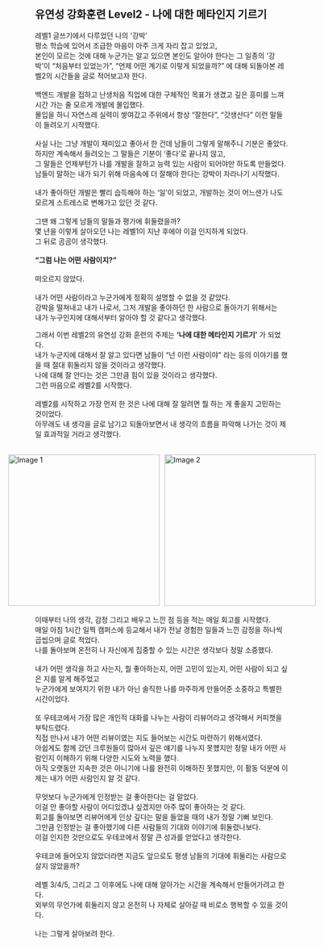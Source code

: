 ## 유연성 강화훈련 Level2 - 나에 대한 메타인지 기르기

레벨1 글쓰기에서 다루었던 나의 '강박' <br>
평소 학습에 있어서 조급한 마음이 아주 크게 자리 잡고 있었고, <br>
본인이 모르는 것에 대해 누군가는 알고 있으면 본인도 알아야 한다는 그 일종의 '강박'이 “처음부터 있었는가”, “언제 어떤 계기로 이렇게 되었을까?” 에 대해 되돌아본 레벨2의 시간들을 글로 적어보고자 한다. <br>
 <br>
백엔드 개발을 접하고 난생처음 직업에 대한 구체적인 목표가 생겼고 깊은 흥미를 느껴 시간 가는 줄 모르게 개발에 몰입했다. <br>
몰입을 하니 자연스레 실력이 쌓여갔고 주위에서 항상 “잘한다”, “갓생산다” 이런 말들이 들려오기 시작했다. <br>
 <br>
사실 나는 그냥 개발이 재미있고 좋아서 한 건데 남들이 그렇게 말해주니 기분은 좋았다. <br>
하지만 계속해서 들려오는 그 말들은 기분이 ‘좋다’로 끝나지 않고, <br>
그 말들은 언제부턴가 나를 개발을 잘하고 능력 있는 사람이 되어야만 하도록 만들었다. <br>
남들이 말하는 내가 되기 위해 마음속에 더 잘해야 한다는 강박이 자라나기 시작했다. <br>
 <br>
내가 좋아하던 개발은 빨리 습득해야 하는 ‘일’이 되었고, 개발하는 것이 어느샌가 나도 모르게 스트레스로 변해가고 있던 것 같다. <br>
 <br>
그땐 왜 그렇게 남들의 말들과 평가에 휘둘렸을까? <br>
몇 년을 이렇게 살아오던 나는 레벨1이 지난 후에야 이걸 인지하게 되었다. <br>
그 뒤로 곰곰이 생각했다. <br>
 <br>
**“그럼 나는 어떤 사람이지?”** <br>
 <br>
떠오르지 않았다. <br>
 <br>
내가 어떤 사람이라고 누군가에게 정확히 설명할 수 없을 것 같았다. <br>
강박을 떨쳐내고 내가 나로서, 그저 개발을 좋아하던 한 사람으로 돌아가기 위해서는 <br>
내가 누구인지에 대해서부터 알아야 할 것 같다고 생각했다. <br>

그래서 이번 레벨2의 유연성 강화 훈련의 주제는 **‘나에 대한 메타인지 기르기’** 가 되었다. <br>
내가 누군지에 대해서 잘 알고 있다면 남들이 “넌 이런 사람이야” 라는 등의 이야기를 했을 때 절대 휘둘리지 않을 것이라고 생각했다. <br>
나에 대해 잘 안다는 것은 그만큼 힘이 있을 것이라고 생각했다. <br>
그런 마음으로 레벨2를 시작했다. <br>
 <br>
레벨2를 시작하고 가장 먼저 한 것은 나에 대해 잘 알려면 뭘 하는 게 좋을지 고민하는 것이었다. <br>
아무래도 내 생각을 글로 남기고 되돌아보면서 내 생각의 흐름을 파악해 나가는 것이 제일 효과적일 거라고 생각했다. <br>
 <br>
<div style="display: flex; justify-content: center; gap: 10px;">
    <img src="https://github.com/PgmJun/woowa-writing/assets/84304802/c7c86945-aa6f-4373-b45a-5fbf12c727a2" alt="Image 1" width="300">
    <img src="https://github.com/PgmJun/woowa-writing/assets/84304802/4e017355-c479-4237-aeb7-b33a6323d237" alt="Image 2" width="300">
</div>
 <br>
이때부터 나의 생각, 감정 그리고 배우고 느낀 점 등을 적는 매일 회고를 시작했다. <br>
매일 아침 1시간 일찍 캠퍼스에 등교해서 내가 전날 경험한 일들과 느낀 감정을 하나씩 곱씹으며 글로 적었다. <br>
나를 돌아보며 온전히 나 자신에게 집중할 수 있는 시간은 생각보다 정말 소중했다. <br>
 <br>
내가 어떤 생각을 하고 사는지, 뭘 좋아하는지, 어떤 고민이 있는지, 어떤 사람이 되고 싶은 지를 알게 해주었고 <br>
누군가에게 보여지기 위한 내가 아닌 솔직한 나를 마주하게 만들어준 소중하고 특별한 시간이었다. <br>
 <br>
또 우테코에서 가장 많은 개인적 대화를 나누는 사람이 리뷰어라고 생각해서 커피챗을 부탁드렸다. <br>
직접 만나서 내가 어떤 리뷰이였는 지도 들어보는 시간도 마련하기 위해서였다. <br>
아쉽게도 함께 갔던 크루원들이 많아서 깊은 얘기를 나누지 못헀지만 정말 내가 어떤 사람인지 이해하기 위해 다양한 시도와 노력을 했다. <br>
아직 오랫동안 지속한 것은 아니기에 나를 완전히 이해하진 못했지만, 이 활동 덕분에 이제는 내가 어떤 사람인지 알 것 같다. <br>
 <br>
무엇보다 누군가에게 인정받는 걸 좋아한다는 걸 알았다. <br>
이걸 안 좋아할 사람이 어디있겠냐 싶겠지만 아주 많이 좋아하는 것 같다. <br>
회고를 돌아보면 리뷰어에게 인상 깊다는 말을 들었을 때의 내가 정말 기뻐 보인다. <br>
그만큼 인정받는 걸 좋아했기에 다른 사람들의 기대와 이야기에 휘둘렸나보다. <br>
이걸 인지한 것만으로도 우테코에서 정말 큰 성과를 얻었다고 생각한다. <br>
 <br>
우테코에 들어오지 않았더라면 지금도 앞으로도 평생 남들의 기대에 휘둘리는 사람으로 살지 않았을까? <br>
 <br>
레벨 3/4/5, 그리고 그 이후에도 나에 대해 알아가는 시간을 계속해서 만들어가려고 한다. <br>
외부의 무언가에 휘둘리지 않고 온전히 나 자체로 살아갈 때 비로소 행복할 수 있을 것이다. <br>
 <br>
나는 그렇게 살아보려 한다.
